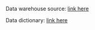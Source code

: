 Data warehouse source: [link here](https://learn.microsoft.com/en-us/sql/samples/adventureworks-install-configure?view=sql-server-ver16&tabs=ssms)


Data dictionary: [link here](https://dataedo.com/samples/html/Data_warehouse/doc/AdventureWorksDW_4/home.html)
